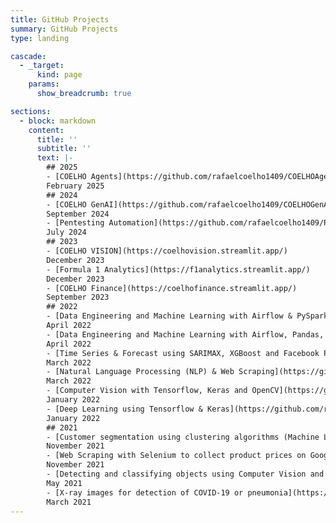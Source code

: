 ```yaml
---
title: GitHub Projects
summary: GitHub Projects
type: landing

cascade:
  - _target:
      kind: page
    params:
      show_breadcrumb: true

sections:
  - block: markdown
    content:
      title: ''
      subtitle: ''
      text: |-
        ## 2025
        - [COELHO Agents](https://github.com/rafaelcoelho1409/COELHOAgents)  
        February 2025  
        ## 2024
        - [COELHO GenAI](https://github.com/rafaelcoelho1409/COELHOGenAI)  
        September 2024  
        - [Pentesting Automation](https://github.com/rafaelcoelho1409/PentestingAutomation/)  
        July 2024  
        ## 2023
        - [COELHO VISION](https://coelhovision.streamlit.app/)  
        December 2023  
        - [Formula 1 Analytics](https://f1analytics.streamlit.app/)  
        December 2023  
        - [COELHO Finance](https://coelhofinance.streamlit.app/)  
        September 2023  
        ## 2022  
        - [Data Engineering and Machine Learning with Airflow & PySpark](https://github.com/rafaelcoelho1409/DataEngineering)  
        April 2022   
        - [Data Engineering and Machine Learning with Airflow, Pandas, SARIMAX and XGBoost](https://github.com/rafaelcoelho1409/DataEngineering2)  
        April 2022  
        - [Time Series & Forecast using SARIMAX, XGBoost and Facebook Prophet](https://github.com/rafaelcoelho1409/TimeSeriesForecast)  
        March 2022  
        - [Natural Language Processing (NLP) & Web Scraping](https://github.com/rafaelcoelho1409/NLP-WebScraping)  
        March 2022  
        - [Computer Vision with Tensorflow, Keras and OpenCV](https://github.com/rafaelcoelho1409/ComputerVision)  
        January 2022  
        - [Deep Learning using Tensorflow & Keras](https://github.com/rafaelcoelho1409/DeepLearning)  
        January 2022  
        ## 2021  
        - [Customer segmentation using clustering algorithms (Machine Learning)](https://github.com/rafaelcoelho1409/CustomerSegmentation)  
        November 2021  
        - [Web Scraping with Selenium to collect product prices on Google Shopping](https://github.com/rafaelcoelho1409/GoogleShoppingBot)  
        November 2021  
        - [Detecting and classifying objects using Computer Vision and Deep Learning](https://github.com/rafaelcoelho1409/Computer_Vision_AI_1)  
        May 2021  
        - [X-ray images for detection of COVID-19 or pneumonia](https://github.com/rafaelcoelho1409/Chest-X-Ray-COVID-19)  
        March 2021  
---
```


